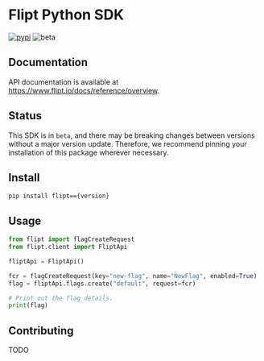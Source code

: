 # Flipt Python SDK

[![pypi](https://img.shields.io/pypi/v/flipt.svg)](https://pypi.org/project/flipt)
![beta](https://img.shields.io/badge/status-beta-yellow)

## Documentation

API documentation is available at <https://www.flipt.io/docs/reference/overview>.

## Status

This SDK is in `beta`, and there may be breaking changes between versions without a major version update. Therefore, we recommend pinning your installation of this package wherever necessary.

## Install

```
pip install flipt=={version}
```

## Usage

```python
from flipt import flagCreateRequest
from flipt.client import FliptApi

fliptApi = FliptApi()

fcr = flagCreateRequest(key="new-flag", name="NewFlag", enabled=True)
flag = fliptApi.flags.create("default", request=fcr)

# Print out the flag details.
print(flag)
```

## Contributing

TODO